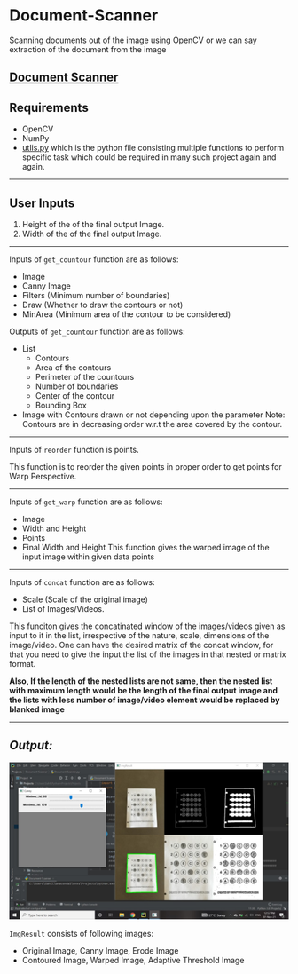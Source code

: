 # Document-Scanner
Scanning documents out of the image using OpenCV or we can say extraction of the document from the image
## [Document Scanner](Document_Scanner.py)

## Requirements
- OpenCV
- NumPy
- [utlis.py](utlis.py) which is the python file consisting multiple functions to perform specific task which could be required in many such project again and again.
---
## User Inputs
1. Height of the of the final output Image.
2. Width of the of the final output Image.
---
Inputs of `get_countour` function are as follows:
- Image
- Canny Image
- Filters (Minimum number of boundaries)
- Draw (Whether to draw the contours or not)
- MinArea (Minimum area of the contour to be considered)

Outputs of `get_countour` function are as follows:
- List
  - Contours
  - Area of the contours
  - Perimeter of the countours 
  - Number of boundaries
  - Center of the contour
  - Bounding Box 
- Image with Contours drawn or not depending upon the parameter
Note: Contours are in decreasing order w.r.t the area covered by the contour.
---
Inputs of `reorder` function is points.

This function is to reorder the given points in proper order to get points for Warp Perspective.

---
Inputs of `get_warp` function are as follows:
- Image
- Width and Height
- Points
- Final Width and Height
This function gives the warped image of the input image within given data points
---
Inputs of `concat` function are as follows:
- Scale (Scale of the original image)
- List of Images/Videos.

This funciton gives the concatinated window of the images/videos given as input to it in the list, irrespective of the nature, scale, dimensions of the image/video. One can have the desired matrix of the concat window, for that you need to give the input the list of the images in that nested or matrix format.

**Also, If the length of the nested lists are not same, then the nested list with maximum length would be the length of the final output image and the lists with less number of image/video element would be replaced by blanked image**
***

## ***Output:***
![plt](https://github.com/sahilgarg3/Document-Scanner/blob/main/Document%20Scanner.jpg)

`ImgResult` consists of following images:
* Original Image, Canny Image, Erode Image
* Contoured Image, Warped Image, Adaptive Threshold Image
